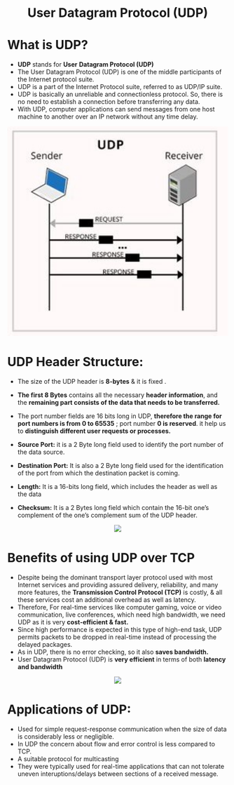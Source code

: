 # <div style="text-align: center;">User Datagram Protocol (UDP)</div>

# **What is UDP?**

- **UDP** stands for **User** **Datagram Protocol (UDP)**
- The User Datagram Protocol (UDP) is one of the middle participants of the Internet protocol suite.
- UDP is a part of the Internet Protocol suite, referred to as UDP/IP suite.
- UDP is basically an unreliable and connectionless protocol. So, there is no need to establish a connection before transferring any data. 
- With UDP, computer applications can send messages from one host machine to another over an IP network without any time delay.
<p align="center"><img style="width:700px;align-item:center" src="images2/udp.jpg"></p>


# **UDP Header Structure:**

- The size of the UDP header is  **8-bytes** & it is fixed .

- **The first 8 Bytes** contains all the necessary **header information**, and the **remaining part consists of the data that needs  to be transferred.**
- The port number fields are 16 bits long in UDP, **therefore the range for port numbers is from 0 to 65535** ; port number **0 is reserved**. it help us to **distinguish different user requests or processes.**
- **Source Port:**  it is a 2 Byte long field used to identify the port number of the data source.
- **Destination Port:**  It is also a 2 Byte long field used for the identification of the port from which the destination packet is coming.
- **Length:**  It is a 16-bits long field, which includes the header as well as the data
- **Checksum:**  It is a 2 Bytes long field which contain the 16-bit one’s complement of the one’s complement sum of the UDP header.
<p align="center"><img style="width:700px;align-item:center" src="https://static.javatpoint.com/tutorial/computer-network/images/udp-protocol.png"></p>

# **Benefits of using UDP over TCP**
- Despite being the dominant transport layer protocol used with most Internet services and providing assured delivery, reliability, and many more features, the **Transmission Control Protocol (TCP)** is costly, & all these services cost an additional overhead as well as  latency.
- Therefore,  For real-time services like computer gaming, voice or video communication, live conferences, which need high bandwidth, we need UDP as it is very **cost-efficient & fast.**
- Since high performance is expected in this type of high-end task, UDP permits packets to be dropped in real-time instead of processing the delayed packages.
- As in UDP, there is no error checking, so it also **saves bandwidth.** 
- User Datagram Protocol (UDP) is **very efficient** in terms of both **latency and bandwidth**

<p align="center"><img style="width:700px;align-item:center" src="https://www.colocationamerica.com/wp-content/uploads/2018/12/udp-tcp.jpg"></p>

# **Applications of UDP:**

- Used for simple request-response communication when the size of data is considerably less or negligible. 
- In UDP the concern about flow and error control is less compared to TCP.
- A suitable protocol for multicasting
- They were typically used for real-time applications that can not tolerate uneven interuptions/delays between sections of a received message.

